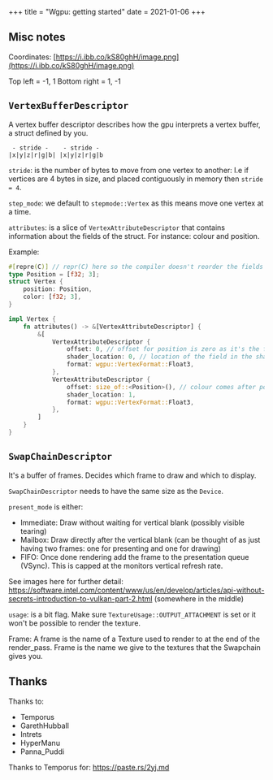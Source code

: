 +++
title = "Wgpu: getting started"
date = 2021-01-06
+++

## Misc notes

Coordinates:
[https://i.ibb.co/kS80ghH/image.png](https://i.ibb.co/kS80ghH/image.png)

Top left = -1, 1
Bottom right = 1, -1

## `VertexBufferDescriptor`

A vertex buffer descriptor describes how the gpu interprets a vertex buffer, a
struct defined by you.

```
 - stride -    - stride -
|x|y|z|r|g|b| |x|y|z|r|g|b
```

`stride`: is the number of bytes to move from one vertex to another: 
I.e if vertices are 4 bytes in size, and placed contiguously in memory then `stride = 4`.

`step_mode`: we default to `stepmode::Vertex` as this means move one vertex at a time.

`attributes`: is a slice of `VertexAttributeDescriptor` that contains 
information about the fields of the struct. For instance: colour and position.

Example: 

```rust
#[repre(C)] // repr(C) here so the compiler doesn't reorder the fields
type Position = [f32; 3];
struct Vertex {
    position: Position,
    color: [f32; 3],
}

impl Vertex {
    fn attributes() -> &[VertexAttributeDescriptor] {
        &[
            VertexAttributeDescriptor {
                offset: 0, // offset for position is zero as it's the first field
                shader_location: 0, // location of the field in the shader, not on the struct
                format: wgpu::VertexFormat::Float3,
            },
            VertexAttributeDescriptor {
                offset: size_of::<Position>(), // colour comes after position
                shader_location: 1,
                format: wgpu::VertexFormat::Float3,
            },
        ]
    }
}
```

## `SwapChainDescriptor`

It's a buffer of frames.
Decides which frame to draw and which to display.

`SwapChainDescriptor` needs to have the same size as the `Device`.

`present_mode` is either:
* Immediate: Draw without waiting for vertical blank (possibly visible tearing)
* Mailbox: Draw directly after the vertical blank (can be thought of as just
  having two frames: one for presenting and one for drawing)
* FIFO: Once done rendering add the frame to the presentation queue (VSync).
        This is capped at the monitors vertical refresh rate.

See images here for further detail:
https://software.intel.com/content/www/us/en/develop/articles/api-without-secrets-introduction-to-vulkan-part-2.html
(somewhere in the middle)

`usage`: is a bit flag. Make sure `TextureUsage::OUTPUT_ATTACHMENT` is set or it
won't be possible to render the texture.

Frame: 
A frame is the name of a Texture used to render to at the end of the render_pass.
Frame is the name we give to the textures that the Swapchain gives you.


## Thanks

Thanks to:
* Temporus
* GarethHubball
* Intrets
* HyperManu
* Panna_Puddi

Thanks to Temporus for: https://paste.rs/2yj.md
